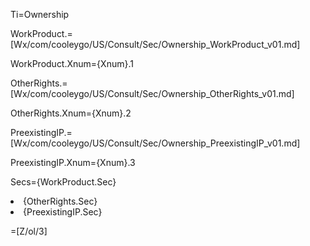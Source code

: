 Ti=Ownership

WorkProduct.=[Wx/com/cooleygo/US/Consult/Sec/Ownership_WorkProduct_v01.md]

WorkProduct.Xnum={Xnum}.1

OtherRights.=[Wx/com/cooleygo/US/Consult/Sec/Ownership_OtherRights_v01.md]

OtherRights.Xnum={Xnum}.2

PreexistingIP.=[Wx/com/cooleygo/US/Consult/Sec/Ownership_PreexistingIP_v01.md]

PreexistingIP.Xnum={Xnum}.3

Secs={WorkProduct.Sec}<li>{OtherRights.Sec}<li>{PreexistingIP.Sec}

=[Z/ol/3]
